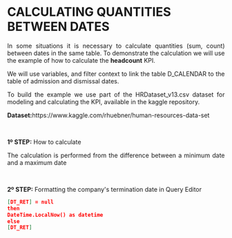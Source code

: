 <h1 align="left"> CALCULATING QUANTITIES BETWEEN DATES </h1>

<p align="justify">In some situations it is necessary to calculate quantities (sum, count) between dates in the same table. To demonstrate the calculation we will use the example of how to calculate the <b>headcount</b> KPI.</p>
<p align="justify">We will use variables, and filter context to link the table D_CALENDAR to the table of admission and dismissal dates.</p>
<p align="justify">To build the example we use part of the HRDataset_v13.csv dataset for modeling and calculating the KPI, available in the kaggle repository.</p>
<p align="justify"><b>Dataset:</b>https://www.kaggle.com/rhuebner/human-resources-data-set</p>
<br>
<p align="justify"><b>1º STEP:</b> How to calculate</p>
<p align="justify">The calculation is performed from the difference between a minimum date and a maximum date</p>
<br>
<p align="justify"><b>2º STEP:</b> Formatting the company's termination date in Query Editor</p>

```json
[DT_RET] = null
then
DateTime.LocalNow() as datetime
else
[DT_RET]
```


